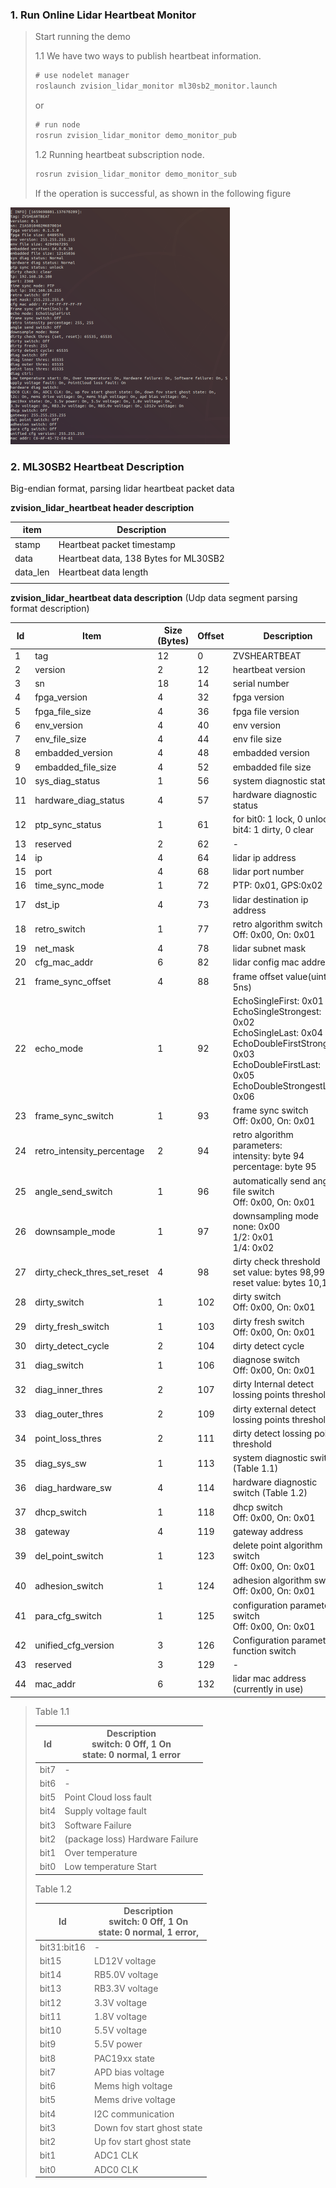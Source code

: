 ### 1. Run Online Lidar Heartbeat Monitor


> Start running the demo
>
> 1.1 We have two ways to publish heartbeat information.
> ```tex
> # use nodelet manager
> roslaunch zvision_lidar_monitor ml30sb2_monitor.launch
> ```
> or
> ```tex
> # run node
> rosrun zvision_lidar_monitor demo_monitor_pub
> ```
> 1.2 Running heartbeat subscription node.
> ```tex
> rosrun zvision_lidar_monitor demo_monitor_sub
> ```
>
> If the operation is successful, as shown in the following figure

<img src="res\image-20220805194552271.png" alt="image-20220805194552271" style="zoom:50%;" />



### 2. ML30SB2 Heartbeat Description

Big-endian format, parsing lidar heartbeat packet data

**zvision_lidar_heartbeat header description**

| item     | Description                           |
| -------- | ------------------------------------- |
| stamp    | Heartbeat packet timestamp            |
| data     | Heartbeat data, 138 Bytes for ML30SB2 |
| data_len | Heartbeat data length                 |
|          |                                       |

**zvision_lidar_heartbeat data description** (Udp data segment parsing format description)

| Id   | Item                        | Size (Bytes) | Offset | Description                                                  |
| ---- | --------------------------- | ------------ | ------ | ------------------------------------------------------------ |
| 1    | tag                         | 12           | 0      | ZVSHEARTBEAT                                                 |
| 2    | version                     | 2            | 12     | heartbeat version                                            |
| 3    | sn                          | 18           | 14     | serial number                                                |
| 4    | fpga_version                | 4            | 32     | fpga version                                                 |
| 5    | fpga_file_size              | 4            | 36     | fpga file version                                            |
| 6    | env_version                 | 4            | 40     | env version                                                  |
| 7    | env_file_size               | 4            | 44     | env file size                                                |
| 8    | embadded_version            | 4            | 48     | embadded version                                             |
| 9    | embadded_file_size          | 4            | 52     | embadded file size                                           |
| 10   | sys_diag_status             | 1            | 56     | system diagnostic status                                     |
| 11   | hardware_diag_status        | 4            | 57     | hardware diagnostic status                                   |
| 12   | ptp_sync_status             | 1            | 61     | for bit0: 1 lock, 0 unlock<br/>bit4: 1 dirty, 0 clear        |
| 13   | reserved                    | 2            | 62     | -                                                            |
| 14   | ip                          | 4            | 64     | lidar ip address                                             |
| 15   | port                        | 4            | 68     | lidar port number                                            |
| 16   | time_sync_mode              | 1            | 72     | PTP: 0x01, GPS:0x02                                          |
| 17   | dst_ip                      | 4            | 73     | lidar destination ip address                                 |
| 18   | retro_switch                | 1            | 77     | retro algorithm switch<br/>Off: 0x00, On: 0x01               |
| 19   | net_mask                    | 4            | 78     | lidar subnet mask                                            |
| 20   | cfg_mac_addr                | 6            | 82     | lidar config mac address                                     |
| 21   | frame_sync_offset           | 4            | 88     | frame offset value(uint 5ns)                                 |
| 22   | echo_mode                   | 1            | 92     | EchoSingleFirst: 0x01<br/>EchoSingleStrongest: 0x02<br/>EchoSingleLast: 0x04<br/>EchoDoubleFirstStrongest: 0x03<br/>EchoDoubleFirstLast: 0x05<br/>EchoDoubleStrongestLast: 0x06 |
| 23   | frame_sync_switch           | 1            | 93     | frame sync switch<br/>Off: 0x00, On: 0x01                    |
| 24   | retro_intensity_percentage  | 2            | 94     | retro algorithm parameters:<br/>intensity: byte 94<br/>percentage: byte 95 |
| 25   | angle_send_switch           | 1            | 96     | automatically send angle file switch<br/>Off: 0x00, On: 0x01 |
| 26   | downsample_mode             | 1            | 97     | downsampling mode<br>none: 0x00<br/>1/2: 0x01<br/>1/4: 0x02  |
| 27   | dirty_check_thres_set_reset | 4            | 98     | dirty check threshold<br/>set value: bytes 98,99<br/>reset value: bytes 10,101 |
| 28   | dirty_switch                | 1            | 102    | dirty switch<br/>Off: 0x00, On: 0x01                         |
| 29   | dirty_fresh_switch          | 1            | 103    | dirty fresh  switch<br/>Off: 0x00, On: 0x01                  |
| 30   | dirty_detect_cycle          | 2            | 104    | dirty detect cycle                                           |
| 31   | diag_switch                 | 1            | 106    | diagnose switch<br/>Off: 0x00, On: 0x01                      |
| 32   | diag_inner_thres            | 2            | 107    | dirty Internal detect lossing points threshold               |
| 33   | diag_outer_thres            | 2            | 109    | dirty external detect lossing points threshold               |
| 34   | point_loss_thres            | 2            | 111    | dirty detect lossing points threshold                        |
| 35   | diag_sys_sw                 | 1            | 113    | system diagnostic switch (Table 1.1)                         |
| 36   | diag_hardware_sw            | 4            | 114    | hardware diagnostic switch (Table 1.2)                       |
| 37   | dhcp_switch                 | 1            | 118    | dhcp switch<br/>Off: 0x00, On: 0x01                          |
| 38   | gateway                     | 4            | 119    | gateway address                                              |
| 39   | del_point_switch            | 1            | 123    | delete point algorithm switch<br/>Off: 0x00, On: 0x01        |
| 40   | adhesion_switch             | 1            | 124    | adhesion algorithm switch<br/>Off: 0x00, On: 0x01            |
| 41   | para_cfg_switch             | 1            | 125    | configuration parameter switch<br/>Off: 0x00, On: 0x01       |
| 42   | unified_cfg_version         | 3            | 126    | Configuration parameter function switch                      |
| 43   | reserved                    | 3            | 129    | -                                                            |
| 44   | mac_addr                    | 6            | 132    | lidar mac address (currently in use)                         |

> Table 1.1
>
> | Id   | Description<br/>switch: 0 Off, 1 On<br/>state:    0 normal, 1 error |
> | ---- | ------------------------------------------------------------ |
> | bit7 | -                                                            |
> | bit6 | -                                                            |
> | bit5 | Point Cloud loss fault                                       |
> | bit4 | Supply voltage fault                                         |
> | bit3 | Software Failure                                             |
> | bit2 | (package loss)  Hardware Failure                             |
> | bit1 | Over  temperature                                            |
> | bit0 | Low  temperature Start                                       |
>
> Table 1.2
>
> | Id          | Description <br/>switch: 0 Off, 1 On<br/>state:    0 normal, 1 error, |
> | ----------- | ------------------------------------------------------------ |
> | bit31:bit16 | -                                                            |
> | bit15       | LD12V voltage                                                |
> | bit14       | RB5.0V voltage                                               |
> | bit13       | RB3.3V voltage                                               |
> | bit12       | 3.3V voltage                                                 |
> | bit11       | 1.8V voltage                                                 |
> | bit10       | 5.5V voltage                                                 |
> | bit9        | 5.5V power                                                   |
> | bit8        | PAC19xx state                                                |
> | bit7        | APD bias voltage                                             |
> | bit6        | Mems high voltage                                            |
> | bit5        | Mems drive voltage                                           |
> | bit4        | I2C communication                                            |
> | bit3        | Down fov start ghost state                                   |
> | bit2        | Up fov start ghost state                                     |
> | bit1        | ADC1 CLK                                                     |
> | bit0        | ADC0 CLK                                                     |
>
> 

